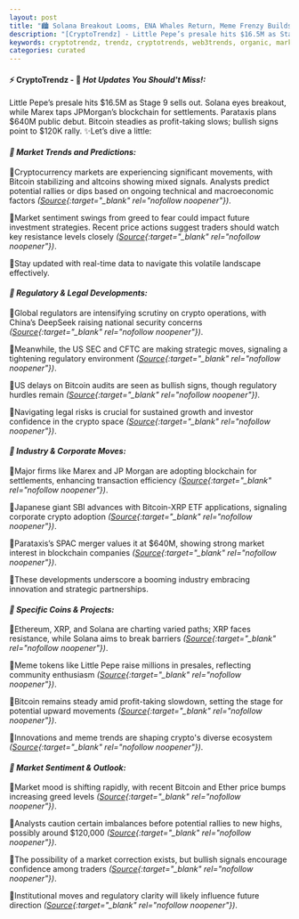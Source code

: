 ```yaml
---
layout: post
title: "🏙️ Solana Breakout Looms, ENA Whales Return, Meme Frenzy Builds"
description: "[CryptoTrendz] - Little Pepe’s presale hits $16.5M as Stage 9 sells out. Solana eyes breakout, while Marex taps JPMorgan’s blockchain for settlements. Parataxis plans $640M public debut. Bitcoin steadies as profit-taking slows; bullish signs point to $120K rally."
keywords: cryptotrendz, trendz, cryptotrends, web3trends, organic, market, Crypto, XRP, Bitcoin, BTC, CTO
categories: curated
---
```


#### ⚡ CryptoTrendz - 📌 *Hot Updates You Should't Miss!:*

Little Pepe’s presale hits $16.5M as Stage 9 sells out. Solana eyes breakout, while Marex taps JPMorgan’s blockchain for settlements. Parataxis plans $640M public debut. Bitcoin steadies as profit-taking slows; bullish signs point to $120K rally. ✨Let’s dive a little:


#### *🔖  Market Trends and Predictions:*  

🔹Cryptocurrency markets are experiencing significant movements, with Bitcoin stabilizing and altcoins showing mixed signals. Analysts predict potential rallies or dips based on ongoing technical and macroeconomic factors *([Source](https://s.avyag.com/fef0){:target="_blank" rel="nofollow noopener"})*.  

🔹Market sentiment swings from greed to fear could impact future investment strategies. Recent price actions suggest traders should watch key resistance levels closely *([Source](https://s.avyag.com/7pzq){:target="_blank" rel="nofollow noopener"})*.  

🔹Stay updated with real-time data to navigate this volatile landscape effectively.

#### *🔖  Regulatory & Legal Developments:*  

🔹Global regulators are intensifying scrutiny on crypto operations, with China’s DeepSeek raising national security concerns *([Source](https://s.avyag.com/67vn){:target="_blank" rel="nofollow noopener"})*.  

🔹Meanwhile, the US SEC and CFTC are making strategic moves, signaling a tightening regulatory environment *([Source](https://s.avyag.com/12xf){:target="_blank" rel="nofollow noopener"})*.  

🔹US delays on Bitcoin audits are seen as bullish signs, though regulatory hurdles remain *([Source](https://s.avyag.com/27li){:target="_blank" rel="nofollow noopener"})*.  

🔹Navigating legal risks is crucial for sustained growth and investor confidence in the crypto space *([Source](https://s.avyag.com/mfwk){:target="_blank" rel="nofollow noopener"})*.  

#### *🔖  Industry & Corporate Moves:*  

🔹Major firms like Marex and JP Morgan are adopting blockchain for settlements, enhancing transaction efficiency *([Source](https://s.avyag.com/ef3y){:target="_blank" rel="nofollow noopener"})*.  

🔹Japanese giant SBI advances with Bitcoin-XRP ETF applications, signaling corporate crypto adoption *([Source](https://s.avyag.com/zbx1){:target="_blank" rel="nofollow noopener"})*.  

🔹Parataxis’s SPAC merger values it at $640M, showing strong market interest in blockchain companies *([Source](https://s.avyag.com/3f9l){:target="_blank" rel="nofollow noopener"})*.  

🔹These developments underscore a booming industry embracing innovation and strategic partnerships.

#### *🔖  Specific Coins & Projects:*  

🔹Ethereum, XRP, and Solana are charting varied paths; XRP faces resistance, while Solana aims to break barriers *([Source](https://s.avyag.com/92n7){:target="_blank" rel="nofollow noopener"})*.  

🔹Meme tokens like Little Pepe raise millions in presales, reflecting community enthusiasm *([Source](https://s.avyag.com/ajnv){:target="_blank" rel="nofollow noopener"})*.  

🔹Bitcoin remains steady amid profit-taking slowdown, setting the stage for potential upward movements *([Source](https://s.avyag.com/fef0){:target="_blank" rel="nofollow noopener"})*.  

🔹Innovations and meme trends are shaping crypto's diverse ecosystem *([Source](https://s.avyag.com/o9q0){:target="_blank" rel="nofollow noopener"})*.  

#### *🔖  Market Sentiment & Outlook:*  

🔹Market mood is shifting rapidly, with recent Bitcoin and Ether price bumps increasing greed levels *([Source](https://s.avyag.com/4m6p){:target="_blank" rel="nofollow noopener"})*.  

🔹Analysts caution certain imbalances before potential rallies to new highs, possibly around $120,000 *([Source](https://s.avyag.com/2cw6){:target="_blank" rel="nofollow noopener"})*.  

🔹The possibility of a market correction exists, but bullish signals encourage confidence among traders *([Source](https://s.avyag.com/etqa){:target="_blank" rel="nofollow noopener"})*.  

🔹Institutional moves and regulatory clarity will likely influence future direction *([Source](https://s.avyag.com/mnqe){:target="_blank" rel="nofollow noopener"})*.